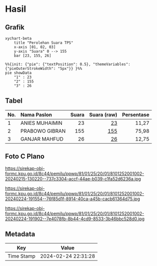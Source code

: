 # Hasil

## Grafik

```mermaid
xychart-beta
    title "Perolehan Suara TPS"
    x-axis [01, 02, 03]
    y-axis "Suara" 0 --> 155
    bar [23, 155, 26]
```

```mermaid
%%{init: {"pie": {"textPosition": 0.5}, "themeVariables": {"pieOuterStrokeWidth": "5px"}} }%%
pie showData
    "1" : 23
    "2" : 155
    "3" : 26
```

## Tabel

| No. | Nama Paslon    | Suara | Suara (raw) | Persentase |
|:--- |:-------------- | -----:| -----------:| ----------:|
| 1   | ANIES MUHAIMIN | 23    | [23][p-1]   | 11,27      |
| 2   | PRABOWO GIBRAN | 155   | [155][p-2]  | 75,98      |
| 3   | GANJAR MAHFUD  | 26    | [26][p-3]   | 12,75      |


[p-1]: https://github.com/gigit-pemilu/pemilu-2024-81-maluku/blob/main/pilpres/hitung-suara/sub/81-maluku/sub/01-maluku-tengah/sub/25-seram-utara-timur-kobi/sub/2001-kobi/sub/002-tps/sub/paslon-1.txt
[p-2]: https://github.com/gigit-pemilu/pemilu-2024-81-maluku/blob/main/pilpres/hitung-suara/sub/81-maluku/sub/01-maluku-tengah/sub/25-seram-utara-timur-kobi/sub/2001-kobi/sub/002-tps/sub/paslon-2.txt
[p-3]: https://github.com/gigit-pemilu/pemilu-2024-81-maluku/blob/main/pilpres/hitung-suara/sub/81-maluku/sub/01-maluku-tengah/sub/25-seram-utara-timur-kobi/sub/2001-kobi/sub/002-tps/sub/paslon-3.txt

## Foto C Plano

https://sirekap-obj-formc.kpu.go.id/8c44/pemilu/ppwp/81/01/25/20/01/8101252001002-20240215-130220--737c3304-accf-44ae-b039-c1fa52d6236a.jpg

https://sirekap-obj-formc.kpu.go.id/8c44/pemilu/ppwp/81/01/25/20/01/8101252001002-20240224-191554--76f85d1f-8914-40ca-a45b-cacb61364d75.jpg

https://sirekap-obj-formc.kpu.go.id/8c44/pemilu/ppwp/81/01/25/20/01/8101252001002-20240224-191902--7e4078fb-8b44-4cd9-8533-3b46bbc528d0.jpg


## Metadata

| Key        | Value               |
| ---------- | ------------------- |
| Time Stamp | 2024-02-24 22:31:28 |



